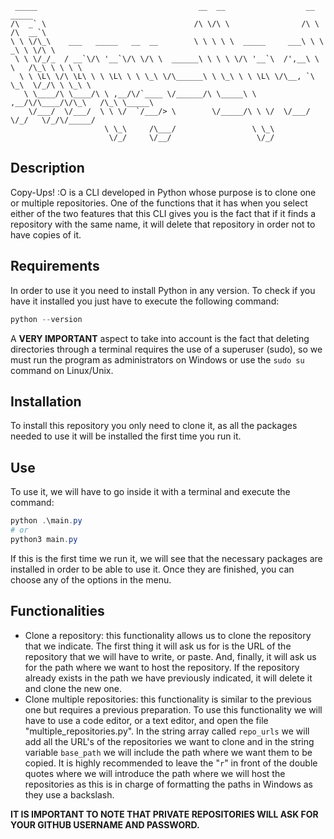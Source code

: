      _____                                    __  __                  __         _____       
    /\  _` \                                 /\ \/\ \                /\ \       /\  __`\     
    \ \ \/\_\    ___   _____   __  __        \ \ \ \ \  _____     ___\ \ \     _\ \ \/\ \    
     \ \ \/_/_  / __`\/\ '__`\/\ \/\ \  ______\ \ \ \ \/\ '__`\  /',__\ \ \   /\_\ \ \ \ \   
      \ \ \L\ \/\ \L\ \ \ \L\ \ \ \_\ \/\______\ \ \_\ \ \ \L\ \/\__, `\ \_\  \/_/\ \ \_\ \  
       \ \____/\ \____/\ \ ,__/\/`____ \/______/\ \_____\ \ ,__/\/\____/\/\_\   /\_\ \_____\ 
        \/___/  \/___/  \ \ \/  `/___/> \        \/_____/\ \ \/  \/___/  \/_/   \/_/\/_____/ 
                         \ \_\     /\___/                 \ \_\                              
                          \/_/     \/__/                   \/_/                              

## Description

Copy-Ups! :O is a CLI developed in Python whose purpose is to clone one or multiple repositories. One of the functions that it has when you select either of the two features that this CLI gives you is the fact that if it finds a repository with the same name, it will delete that repository in order not to have copies of it.

## Requirements

In order to use it you need to install Python in any version. To check if you have it installed you just have to execute the following command:

```powershell
python --version
```

A **VERY IMPORTANT** aspect to take into account is the fact that deleting directories through a terminal requires the use of a superuser (sudo), so we must run the program as administrators on Windows or use the `sudo su` command on Linux/Unix.

## Installation

To install this repository you only need to clone it, as all the packages needed to use it will be installed the first time you run it.

## Use

To use it, we will have to go inside it with a terminal and execute the command:

```powershell
python .\main.py
# or
python3 main.py
```

If this is the first time we run it, we will see that the necessary packages are installed in order to be able to use it. Once they are finished, you can choose any of the options in the menu.

## Functionalities

- Clone a repository: this functionality allows us to clone the repository that we indicate. The first thing it will ask us for is the URL of the repository that we will have to write, or paste. And, finally, it will ask us for the path where we want to host the repository. If the repository already exists in the path we have previously indicated, it will delete it and clone the new one.
- Clone multiple repositories: this functionality is similar to the previous one but requires a previous preparation. To use this functionality we will have to use a code editor, or a text editor, and open the file "multiple_repositories.py". In the string array called `repo_urls` we will add all the URL's of the repositories we want to clone and in the string variable `base_path` we will include the path where we want them to be copied.
It is highly recommended to leave the "`r`" in front of the double quotes where we will introduce the path where we will host the repositories as this is in charge of formatting the paths in Windows as they use a backslash.

**IT IS IMPORTANT TO NOTE THAT PRIVATE REPOSITORIES WILL ASK FOR YOUR GITHUB USERNAME AND PASSWORD.**